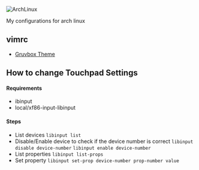 ![ArchLinux](https://upload.wikimedia.org/wikipedia/commons/thumb/7/74/Arch_Linux_logo.svg/375px-Arch_Linux_logo.svg.png)

My configurations for arch linux

## vimrc
- [Gruvbox Theme](https://github.com/morhetz/gruvbox/tree/master/colors)

## How to change Touchpad Settings
#### Requirements
- ibinput
- local/xf86-input-libinput
#### Steps
- List devices
`libinput list`
- Disable/Enable device to check if the device number is correct
`libinput disable device-number`
`libinput enable device-number`
- List properties
`libinput list-props`
- Set property
`libinput set-prop device-number prop-number value`
